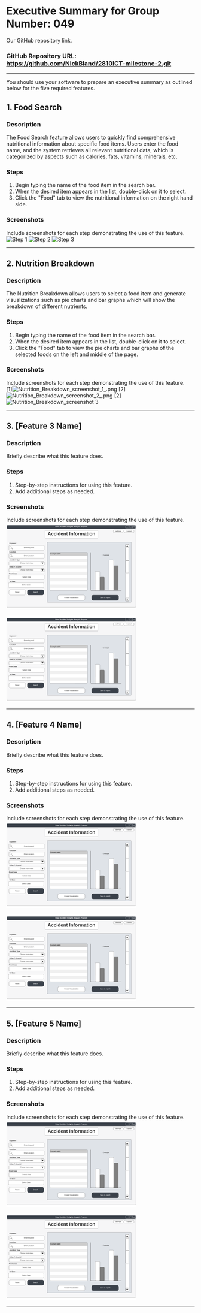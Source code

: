 # Executive Summary for Group Number: 049

Our GitHub repository link.
### GitHub Repository URL: https://github.com/NickBland/2810ICT-milestone-2.git

---

You should use your software to prepare an executive summary as outlined below for the five required features.

## 1. Food Search
### Description  
The Food Search feature allows users to quickly find comprehensive nutritional information about specific food items. Users enter the food name, and the system retrieves all relevant nutritional data, which is categorized by aspects such as calories, fats, vitamins, minerals, etc.

### Steps
1. Begin typing the name of the food item in the search bar.
2. When the desired item appears in the list, double-click on it to select.
3. Click the "Food" tab to view the nutritional information on the right hand side. 

### Screenshots
Include screenshots for each step demonstrating the use of this feature.  
![Step 1](![img.png](./Nutrition_Breakdown_screenshot_3_.png))
![Step 2](![img_1.png](img_1.png))
![Step 3](![img_3.png](img_3.png))

---

## 2. Nutrition Breakdown
### Description  
The Nutrition Breakdown allows users to select a food item and generate visualizations such as pie charts and bar graphs which will show the breakdown of different nutrients.

### Steps
1. Begin typing the name of the food item in the search bar. 
2. When the desired item appears in the list, double-click on it to select.
3. Click the "Food" tab to view the pie charts and bar graphs of the selected foods on the left and middle of the page.

### Screenshots
Include screenshots for each step demonstrating the use of this feature.  
[1]![Nutrition_Breakdown_screenshot_1_.png](./Nutrition_Breakdown_screenshot_1.png)
[2]![Nutrition_Breakdown_screenshot_2_.png](./Nutrition_Breakdown_screenshot_2_.png)
[2]![Nutrition_Breakdown_screenshot 3 ](./![Nutrition_Breakdown_screenshot_3.png](Executive_summary_screenshots%2FNutrition_Breakdown_screenshot_3.png))

---

## 3. [Feature 3 Name]
### Description  
Briefly describe what this feature does.

### Steps
1. Step-by-step instructions for using this feature.
2. Add additional steps as needed.

### Screenshots
Include screenshots for each step demonstrating the use of this feature.    
![1](./visual_design.png)

![2](./visual_design.png)


---

## 4. [Feature 4 Name]
### Description  
Briefly describe what this feature does.

### Steps
1. Step-by-step instructions for using this feature.
2. Add additional steps as needed.

### Screenshots
Include screenshots for each step demonstrating the use of this feature.    
![1](./visual_design.png)

![2](./visual_design.png)


---

## 5. [Feature 5 Name]
### Description  
Briefly describe what this feature does.

### Steps
1. Step-by-step instructions for using this feature.
2. Add additional steps as needed.

### Screenshots
Include screenshots for each step demonstrating the use of this feature.    
![1](./visual_design.png)

![2](./visual_design.png)


---
